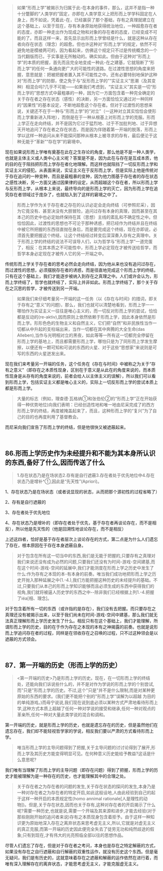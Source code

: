 <blockquote data-pid="RjD6oFA4">如果“形而上学”被揭示为归属于此-在本身的事件，那么，这并不是指一种十分蹩脚的“人类学的”固定，亦即在人类学意义上把形而上学学科固定在人身上，而不如说，凭着此-在，已经赢获了那个基础，存有之真理就建立在这个基础上，以至于现在，存有本身原始地获得统治地位，一种超愈存在者的态度，亦即一种走出作为现成之物和对象的存在者的态度，已经变成不可能的了。而且这样一来，首先显示出形而上学曾经是什么，就是这种从存在者向存在状态（理念）的超愈。但也许这种对“形而上学”的规定，依然不可避免地是模棱两可的，因为看起来，仿佛这个规定只不过是传统概念的一个当代翻版而已，于实事是无所触动的。确实如此。但由于这种对“形而上学”的本质的把握，首先而且完全地变成一种此-在之建基，它就阻断了“形而上学”的任何一条通向更广大的可能性的道路。在过渡性思想的角度来把握，意思就是：把被把握者置入其不可能性之中。还有必要特别地保护这种对“形而上学”的防御，使之免于与“反形而上学的”“实证主义”思潮（及其变种）相混合吗?几乎不可能——如果我们考虑到，“实证主义”其实是一切“形而上学的”思想方式中最粗暴的一种，因为它一方面包含着一种完全确定的关于存在者之存在状态（感性）的决断，另一方面恰恰又通过对一种同样的“因果性”的基本设定，不断地超愈这个存在者。但对于过渡性的思想来说，关键还不在于一种与“形而上学”的“对立”（一这种对立其实恰恰会使形而上学重新进入阵地），而倒是在于一种从根基上对形而上学的克服。形而上学正在走向终结，并不是因为它过于猛烈地、过于不加批判地、过于异想天开地追问了存在者之存在状态，而是因为伴随着第一开端的脱落，形而上学以这样一种追问从来不能探问那种从根本上被寻求的存有，最后便沦于这种无能于“革新”“存在学”的窘境中。</blockquote><p data-pid="5SPvU0Rz">现在如果说形而上学唯有奠基在此在之生存论的角度，那么他是不是一种人类学，也就是主体主义或人类中心主义呢？答案是不是，因为此在与存在是互成本质，他的目的在于阻挡把形而上学存在者化地理解。而这样也就阻挡了一切反形而上学和实证主义的侵犯。从表面来说，实证主义在于反形而上学，但是实际上他是传统对于存在追问的一种变种，而且是最粗暴的变种，因为他力图基于存在者的存在状态之感性决断，另一方面又通过因果律的设定，从而超越这个存在者，所以形而上学与反形而上学，从根本上来说，最终导向的是形而上学的灭亡，因为形而上学在追究存在者领域过于庞杂了，也就陷入到了这样的窘境之中了。</p><blockquote data-pid="uIJN6lYQ">形而上学作为关于存在者之存在的认识必定会走向终结（可参照尼采），因为它竟没有、甚至决没有大胆冒险，追问过存有本身的真理，因而甚至在其本己的历史中也必定始终保持在其（思想）主线的紊乱和不确定性之中。但恰恰因此，过渡性的思想也不可沦于那种诱惑，把已经作为终结并且在终结中被它所把握的东西径直抛在身后，而是要完成这个终结，现在亦即说，必须首先要把握这个终结，让这个终结经过转变后深深奏入存有之真理中。关于形而上学的终结的说法不可误导人们，以为哲学与“形而上学”一道完蛋了，相反：在其本质之不可能性中，形而上学必定现在才被传送给哲学，而哲学本身必定现在才被传人它的另一开端之中。</blockquote><p data-pid="zSMDV4Mq">传统形而上学关于存在者的思考必然会走向终结，因为他从来也没有追问过存在，而过渡性的思想，必须摆脱存在者的诱惑，而是径直地完成这个形而上学的终结，只有在这个基础上，我们才能逐步被纳入到存在之真理之中。人们或许会认为，形而上学终结了，哲学也就终结了，实际上并非如此。形而上学终结了，那个关于存在之沉思的哲学，才被传送到另一开端。</p><blockquote data-pid="VfEAiwU4">如果我们来仔细考量另一开端的这一任务（以《存在与时间》的措词，即关于存有之“意义”的问题)，那么，我们也就可以清楚地看到，形而上学一一哪怕作为实证主义一往往是唯心主义的，而一切反对形而上学的尝试，恰恰都是反动的(re-aktiv),因而原则上依然依赖于形而上学，因此本身依然是形而上学。形形色色的生物主义和自然主义，它们把“自然”和非民族性当作一切都从中升起的支柱端出来，当作一切都在其中奔腾的大全生命(das Alleben),当作与光明相对立的黑夜，如此等等一所有这一切都完全停留在形而上学的基地上，而且都需要形而上学，哪怕只是为了同形而上学发生摩擦，以便还有一颗可知和可说的东西的火星、对于这些“思想家”来说则是可写的东西的火星迸发出来。</blockquote><p data-pid="PyqOhHSE">现在我们来考量另一开端的任务，这个任务在《存在与时间》中被称之为关于“存有之意义”（即存在之本质性现身，区别在于意义是从此在的角度来说的，而本质性现身是从存有的角度来说的，前者会给人以主体主义的误解），所以我们可以看到形而上学，包括实证主义都是唯心主义的，实际上一切反形而上学的尝试本质上都是形而上学。</p><blockquote data-pid="u2_goktL">大量的标志（例如，理查德·瓦格纳①和张伯伦②的“形而上学”正在开始获得一种优势地位)向我们表明：已经创造性地和唯一地由尼采完成了的西方形而上学的终结，再度被掩盖起来了，而且，这种形而上学的“复兴”为了自己的目的也再度利用了基督教会。</blockquote><p data-pid="mSDvJbAf">而尼采向我们宣告了形而上学的终结，但是他很快又被遮蔽起来。</p><p><br></p><h2>86.形而上学历史作为未经提升和不能为其本身所认识的东西,备好了什么,因而传送了什么</h2><blockquote data-pid="IjWTWd01">1.存在状态乃是在场状态2.存有是自行遮蔽3.存在者处于优先地位中4.存在状态乃是增补^①,因此是“先天性”(Apriori)。</blockquote><p data-pid="7U0DdNu0">1、存在状态乃是在场状态（或者说显现的状态，从而把那个源初性的过程省略了）</p><p data-pid="yxBPbzc5">2、存有是自行遮蔽的</p><p data-pid="1zU0C-vT">3、存在者处于优先地位</p><p data-pid="fwtgcjml">4、存在状态乃是增补的（即存在者处于优先，基于存在者再谈论存在，而不是相反），所以他是先天性的（他是回溯性地谈论存在，而不是相反）</p><p data-pid="HjUmCnjU">上述这四者，恰好是基于存在者层次上谈论存在的方式，第二点是为什么人们遗忘了存在，根本原因在于存在本身遮蔽自身。</p><blockquote data-pid="FNdwn5jB">对于包含在所有这一切当中的东西,我们是无能于把握的,只要存有之真理对我们来说还没有成为必然的问题,只要我们还没有为时间-游戏-空间建基,而在这个时间-游戏-空间的延展中,我们才能测度在形而上学之历史中发生了什么:作为存有之本现的本-有本身的前奏。唯当我们成功地把形而上学之历史开抛入那种延展之中(1.-4.),我们方能把握这种历史的未经提升的基础。不过,只要我们从本己的形而上学知识能够而且必须生成的东西中获得我们的视角,我们就将被逼人历史学的东西之中--除非我们已经根据上列1.-4.把握了iéa[相、理念]。</blockquote><p data-pid="z6j4NfH6">对于包含着所有一切的东西（或许指的是存在），我们没有去把握。而只要存在之真理还没有被揭示出来，以至于我们尚未在时间-游戏-空间中建基，那么我们就无法真正理解形而上学历史发生了什么。相反只有在这个基础上，我们才能理解，所谓形而上学的历史，目的在于作为存在之本现的本有之神揭露的前奏。也就是说形而上学追问存在者的过程，同样是在领收存在之召唤的过程，只不过这种领会是以遮蔽的方式领会。</p><p><br></p><h2>87．第一开端的历史（形而上学的历史）</h2><blockquote data-pid="YmyCw7LX">&lt;第一开端的历史&gt;乃是形而上学的历史。现在，在一切形而上学的终结处，还能向我们诉说些什么的，并不是对作为学说的形而上学的个别尝试,而"只是"形而上学的历史。不过,这个"只是"并不是什么限制,而是对某种更原始的东西的要求。(我们更不能把个别的"形而上学"误解为以超越 为目的的单纯游戏。)而毋宁说说,我们现在说到底必须以某种方式严肃地看待形而上学,这种方式本质上超越了任何一种对学说的接受和继承,任何一种对观点的革亲所,任何一种对大量此类学说的混合和调和。</blockquote><p data-pid="zyPF38Gl">第一开端的历史，就是形而上学的历史，也就是遗忘存在的历史，但是虽然他们在遗忘存在，我们却不能轻视哲学家的学说，相反我们要以严肃的方式看待形而上学。</p><blockquote data-pid="N6aXxuMw">唯当形而上学的主导问题得到了把握,关于主导问题的讨讨论得到了展开,形而上学及其历史方能变得明显可见。在何种意义历史能给予教益?这话是什么意思呢?</blockquote><p data-pid="ocT9E5dR">我们唯有当理解了形而上学的主导问题（即存在问题）得到了把握，形而上学的历史才能被理解为是一种存在的历史，也才能理解其中的合理之处。</p><blockquote data-pid="72fGjo1W">关于存在者之为存在者的问题的发生,关于存在状态的探问的发生,本身乃是一种对存在者之为存在者的特定开启,如此这般设地,人由此经验到自己的起于这样一种开启的本质规定性(homo annimal rationale[人是理性的动物])。但是,关于存在状态,因而也关于存有,这种对存在者的开启揭示了什么呢?需要一种历史,也就是说,需要一个开端及其来源和进步,才能去经验(对于那些刚刚开始的追问者来说)存有之本质现身包含着拒予。由于这样一种知识更为原始地深入存在之离弃状态来思考虚无主义,所以,它就是对虚无主义的真正克服,而第一开端的历史因此便完全失去了徒劳无功和纯然歧途的假象;只有到现在,才有伟大的光亮照临全部以往的思想作品。</blockquote><p data-pid="mfUExIfO">尽管人们遗忘了存在，但是对于存在者之考问，本身也是存在之特定解蔽的方式，如果没有存在之自行遮蔽和自行解蔽的双重性运作，就没有历史这个东西。但是毫无疑问，我们是有历史的，这就意味着存在之遮蔽和解蔽的运作依然在进行着，而唯有深入理解存在的离弃状态，才能思考虚无主义，才能克服虚无主义。</p><p></p>